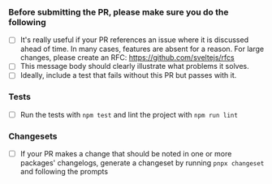 ### Before submitting the PR, please make sure you do the following
- [ ] It's really useful if your PR references an issue where it is discussed ahead of time. In many cases, features are absent for a reason. For large changes, please create an RFC: https://github.com/sveltejs/rfcs
- [ ] This message body should clearly illustrate what problems it solves.
- [ ] Ideally, include a test that fails without this PR but passes with it.

### Tests
- [ ] Run the tests with `npm test` and lint the project with `npm run lint`

### Changesets
- [ ] If your PR makes a change that should be noted in one or more packages' changelogs, generate a changeset by running `pnpx changeset` and following the prompts
